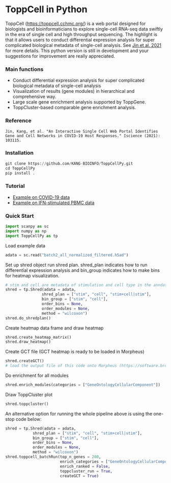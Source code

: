 # ToppCell in Python
ToppCell (https://toppcell.cchmc.org/) is a web portal designed for biologists and bioinformaticians to explore single-cell RNA-seq data swiftly in the era of single cell and high throughput sequencing. The highlight is that it allows users to conduct differential expression analysis for super complicated biological metadata of single-cell analysis. See [Jin et al. 2021](https://www.sciencedirect.com/science/article/pii/S258900422101083X) for more details. This python version is still in development and your suggestions for improvement are really appreciated. 

### Main functions
- Conduct differential expression analysis for super complicated biological metadata of single-cell analysis
- Visualization of results (gene modules) in hierarchical and comprehensive way.
- Large scale gene enrichment analysis supported by ToppGene.
- ToppCluster-based comparable gene enrichment analysis.

### Reference
```
Jin, Kang, et al. "An Interactive Single Cell Web Portal Identifies Gene and Cell Networks in COVID-19 Host Responses." Iscience (2021): 103115.
```

### Installation
```python
git clone https://github.com/KANG-BIOINFO/ToppCellPy.git
cd ToppCellPy
pip install .
```

### Tutorial
- [Example on COVID-19 data](https://nbviewer.jupyter.org/github/KANG-BIOINFO/ToppCellPy/blob/main/test/COVID-19%20example.ipynb)
- [Example on IFN-stimulated PBMC data](https://nbviewer.jupyter.org/github/KANG-BIOINFO/ToppCellPy/blob/main/test/IFN-stimulated%20PBMC%20example.ipynb)

### Quick Start
```python
import scanpy as sc
import numpy as np
import ToppCellPy as tp
```

Load example data
```python
adata = sc.read("batch2_all_normalized_filtered.h5ad")
```

Set up shred object run shred plan. shred_plan indicates how to run differential expression analysis and bin_group indicates how to make bins for heatmap visualization.
```python
# stim and cell are metadata of stimulation and cell type in the anndata
shred = tp.Shred(adata = adata,
                shred_plan = ["stim", "cell", "stim+cell|stim"],
                bin_group = ["stim", "cell"],
                order_bins = None,
                order_modules = None,
                method = "wilcoxon")
shred.do_shredplan()
```

Create heatmap data frame and draw heatmap
```python
shred.create_heatmap_matrix()
shred.draw_heatmap()
```

Create GCT file (GCT heatmap is ready to be loaded in Morpheus)
```python
shred.createGCT()
# load the output file of this code onto Morpheus (https://software.broadinstitute.org/morpheus/)
```

Do enrichment for all modules
```python
shred.enrich_modules(categories = ["GeneOntologyCellularComponent"])
```

Draw ToppCluster plot
```python
shred.toppcluster()
```

An alternative option for running the whole pipeline above is using the one-stop code below:
```python
shred = tp.Shred(adata = adata,
            shred_plan = ["stim", "cell", "stim+cell|stim"],
            bin_group = ["stim", "cell"],
            order_bins = None,
            order_modules = None,
            method = "wilcoxon")
shred.toppcell_batchRun(top_n_genes = 200,
                        enrich_categories = ["GeneOntologyCellularComponent"],
                        enrich_ranked = False,
                        toppcluster_run = True,
                        createGCT = True)
```